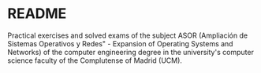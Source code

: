# README

Practical exercises and solved exams of the subject ASOR (Ampliación de Sistemas Operativos y Redes" - Expansion of Operating Systems and Networks) of the computer engineering degree in the university's computer science faculty of the Complutense of Madrid (UCM).
